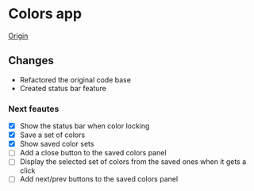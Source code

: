 # Colors app

[Origin](https://www.youtube.com/watch?v=OaNICHKM5KM)

## Changes

- Refactored the original code base
- Created status bar feature

### Next feautes

- [x] Show the status bar when color locking
- [x] Save a set of colors
- [x] Show saved color sets
- [ ] Add a close button to the saved colors panel
- [ ] Display the selected set of colors from the saved ones  when it gets a click
- [ ] Add next/prev buttons to the saved colors panel